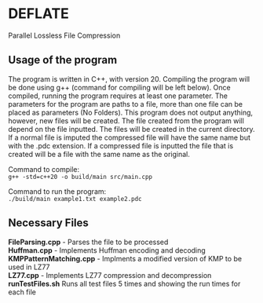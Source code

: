 # DEFLATE

Parallel Lossless File Compression

## Usage of the program

The program is written in C++, with version 20. Compiling the program will be done using g++ (command for compiling will be left below). Once compiled, running the program requires at least one parameter. The parameters for the program are paths to a file, more than one file can be placed as parameters (No Folders). This program does not output anything, however, new files will be created. The file created from the program will depend on the file inputted. The files will be created in the current directory. If a normal file is imputed the compressed file will have the same name but with the .pdc extension. If a compressed file is inputted the file that is created will be a file with the same name as the original.

Command to compile: <br>
`g++ -std=c++20 -o build/main src/main.cpp`

Command to run the program: <br>
`./build/main example1.txt example2.pdc `

## Necessary Files

**FileParsing.cpp** - Parses the file to be processed <br>
**Huffman.cpp** - Implements Huffman encoding and decoding <br>
**KMPPatternMatching.cpp** - Implments a modified version of KMP to be used in LZ77 <br>
**LZ77.cpp** - Implements LZ77 compression and decompression <br>
**runTestFiles.sh** Runs all test files 5 times and showing the run times for each file <br>
